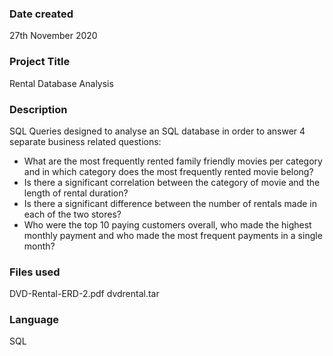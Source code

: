 ### Date created
27th November 2020

### Project Title
Rental Database Analysis

### Description
SQL Queries designed to analyse an SQL database in order to answer 4 separate
business related questions:
- What are the most frequently rented family friendly movies per category and
  in which category does the most frequently rented movie belong?
- Is there a significant correlation between the category of movie and the
  length of rental duration?
- Is there a significant difference between the number of rentals made in each
  of the two stores?
- Who were the top 10 paying customers overall, who made the highest monthly
  payment and who made the most frequent payments in a single month?

### Files used
DVD-Rental-ERD-2.pdf
dvdrental.tar

### Language
SQL
